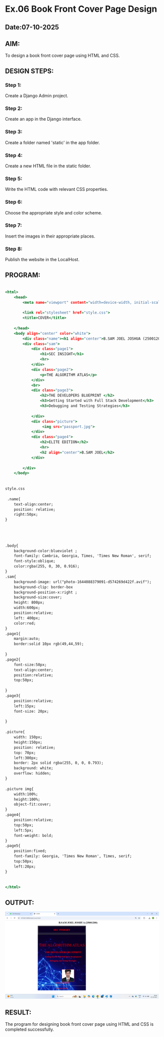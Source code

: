 # Ex.06 Book Front Cover Page Design
## Date:07-10-2025

## AIM:
To design a book front cover page using HTML and CSS.

## DESIGN STEPS:

### Step 1:
Create a Django Admin project.

### Step 2:
Create an app in the Django interface.

### Step 3:
Create a folder named 'static' in the app folder.

### Step 4:
Create a new HTML file in the static folder.

### Step 5:
Write the HTML code with relevant CSS properties.

### Step 6:
Choose the appropriate style and color scheme.

### Step 7:
Insert the images in their appropriate places.

### Step 8:
Publish the website in the LocalHost.

## PROGRAM:
```cover.html

<html>
    <head>
        <meta name="viewport" content="width=device-width, initial-scale=1.0">

        <link rel="stylesheet" href="style.css">
        <title>COVER</title>
        
    </head>
    <body align="center" color="white">
        <div class="name"><h1 align="center">B.SAM JOEL JOSHUA (25001200)</h1></div>
        <div class="sam">
            <div class="page1">
                <h1>SEC INSIGHT</h1>
                <hr>
            </div>
            <div class="page2">
                <p>THE ALGORITHM ATLAS</p>
            </div>
            <br>
            <div class="page3">
                <h2>THE DEVELOPERS BLUEPRINT </h2> 
                <h3>Getting Started with Full Stack Development</h3>
                <h3>Debugging and Testing Strategies</h3>
                
            </div>
            <div class="picture">
                 <img src="passport.jpg">
            </div>
            <div class="page4">
                <h2>ELITE EDITION</h2>
                <hr>
                <h2 align="center">B.SAM JOEL</h2>
            </div>
            
        </div>
    </body>


style.css
 
 .name{
    text-align:center;
    position: relative;
    right:50px;
}




.body{
    background-color:blueviolet ;
    font-family: Cambria, Georgia, Times, 'Times New Roman', serif;
    font-style:oblique;
    color:rgba(255, 0, 30, 0.916);
}
.sam{
    background-image: url("photo-1644088379091-d574269d422f.avif");
    background-clip: border-box
    background-position-x:right ;
    background-size:cover;
    height: 800px;
    width:600px;
    position:relative;
    left: 400px;
    color:red;
}
.page1{
    margin:auto;
    border:solid 10px rgb(49,44,59);

}
.page2{
    font-size:50px;
    text-align:center;
    position:relative;
    top:50px;

}
.page3{
    position:relative;
    left:15px;
    font-size: 20px;

}

.picture{
    width: 150px; 
    height:150px;      
    position: relative;
    top: 70px;
    left:300px;
    border: 2px solid rgba(255, 0, 0, 0.793);
    background: white;
    overflow: hidden;
}

.picture img{
    width:100%;
    height:100%;
    object-fit:cover;
}
.page4{
    position:relative;
    top:50px;
    left:5px;
    font-weight: bold;
}
.page5{
    position:fixed;
    font-family: Georgia, 'Times New Roman', Times, serif;
    top:50px;
    left:20px;
}


</html>
```

## OUTPUT:
![alt text](<Screenshot (35).png>)

## RESULT:
The program for designing book front cover page using HTML and CSS is completed successfully.
